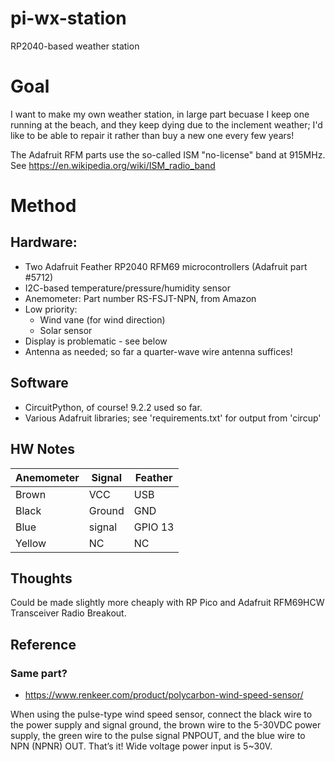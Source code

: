 # pi-wx-station
RP2040-based weather station

# Goal
I want to make my own weather station, in large part becuase
I keep one running at the beach, and they keep dying due to 
the inclement weather; I'd like to be able to repair it rather
than buy a new one every few years!

The Adafruit RFM parts use the so-called ISM "no-license" band at 915MHz. See https://en.wikipedia.org/wiki/ISM_radio_band


# Method
## Hardware:
  * Two Adafruit Feather RP2040 RFM69 microcontrollers (Adafruit part #5712)
  * I2C-based temperature/pressure/humidity sensor
  * Anemometer: Part number RS-FSJT-NPN, from Amazon
  * Low priority:
    * Wind vane (for wind direction)
    * Solar sensor
  * Display is problematic - see below
  * Antenna as needed; so far a quarter-wave wire antenna suffices!


## Software
  * CircuitPython, of course! 9.2.2 used so far.
  * Various Adafruit libraries; see 'requirements.txt' for output from 'circup'

## HW Notes

| Anemometer | Signal | Feather |
| ------ | ------ | ------ |
| Brown  | VCC    | USB
| Black  | Ground | GND
| Blue   | signal | GPIO 13
| Yellow | NC     | NC


## Thoughts

Could be made slightly more cheaply with RP Pico and Adafruit RFM69HCW Transceiver Radio Breakout.


## Reference

### Same part?
* https://www.renkeer.com/product/polycarbon-wind-speed-sensor/

When using the pulse-type wind speed sensor, connect the black wire to the power supply and signal ground, the brown wire to the 5-30VDC power supply, the green wire to the pulse signal PNPOUT, and the blue wire to NPN (NPNR) OUT. That’s it! Wide voltage power input is 5~30V.
